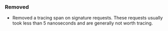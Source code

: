 ### Removed

- Removed a tracing span on signature requests. These requests usually took less than 5 nanoseconds and are generally not worth tracing.
